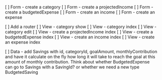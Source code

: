 [ ] Form - create a category
[ ] Form - create a projectedIncome
[ ] Form - create a budgetedExpense
[ ] Form - create an income
[ ] Form - create an expense

[ ] Add a router
[ ] View - category show
[ ] View - category index
[ ] View - category edit
[ ] View - create a projectedIncome index
[ ] View - create a budgetedExpense index
[ ] View - create an income index
[ ] View - create an expense index

[ ] Data - add Savings with id, categoryId, goalAmount, monthlyContribution
and have it calculate on the fly how long it will take to reach the goal at this amount of monthly contribution. Think about whether BudgetedExpense can go to Savings with a SavingId? or whether we need a new type BudgetedSaving
